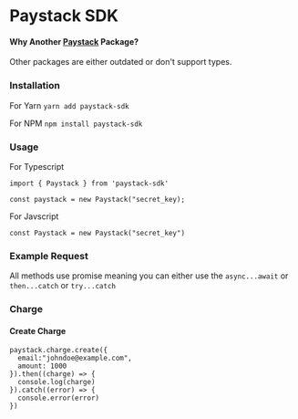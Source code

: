 # Paystack SDK

#### Why Another [Paystack](https://paystack.com) Package?
Other packages are either outdated or don't support types.

### Installation
For Yarn
`yarn add paystack-sdk`

For NPM
`npm install paystack-sdk`

### Usage
For Typescript
```
import { Paystack } from 'paystack-sdk'

const paystack = new Paystack("secret_key);
```

For Javscript
```
const Paystack = new Paystack("secret_key")
```

### Example Request
All methods use promise meaning you can either use the `async...await` or `then...catch` or `try...catch`

### Charge
#### Create Charge
```
paystack.charge.create({
  email:"johndoe@example.com",
  amount: 1000
}).then((charge) => {
  console.log(charge)
}).catch((error) => {
  console.error(error)
})
```
